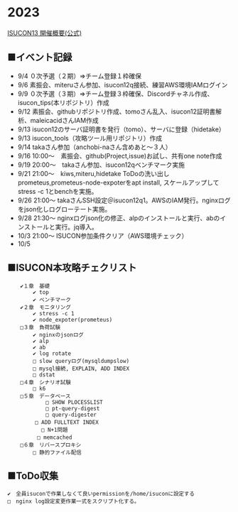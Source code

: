 # 2023

[ISUCON13 開催概要(公式)](https://isucon.net/archives/57566481.html)

## ■イベント記録  
- 9/4 ０次予選（２期）⇒チーム登録１枠確保
- 9/6 素振会、miteruさん参加、isucon12q接続、練習AWS環境IAMログイン
- 9/9 ０次予選（３期）⇒チーム登録３枠確保、Discordチャネル作成、isucon_tips(本リポジトリ）作成
- 9/12 素振会、githubリポジトリ作成、tomoさん乱入、isucon12証明書解析、maleicacidさんIAM作成
- 9/13 isucon12のサーバ証明書を発行（tomo）、サーバに登録（hidetake）
- 9/13 isucon_tools（攻略ツール用リポジトリ）作成
- 9/14 takaさん参加（anchobi-naさん含めあと～３人）
- 9/16 10:00～　素振会、github(Project,issue)お試し、共有one note作成
- 9/19 20:00～　takaさん参加、isucon12qベンチマーク実施
- 9/21 21:00～　kiws,miteru,hidetake ToDoの洗い出し prometeus,prometeus-node-expoterをapt install, スケールアップしてstress -c 1とbenchを実施。
- 9/26 21:00～ takaさんSSH設定＠isucon12q1。AWSのIAM発行。nginxログをjson化しログローテート実施。
- 9/28 21:30～ nginxログjson化の修正、alpのインストールと実行、abのインストールと実行。jq導入。
- 10/3 21:00～ ISUCON参加条件クリア（AWS環境チェック）
- 10/5

## ■ISUCON本攻略チェクリスト
```
	✔１章　基礎
		✔ top
		✔ ベンチマーク
	✔２章　モニタリング
		✔ stress -c 1
		✔ node_expoter(prometeus)
  	□３章　負荷試験
		✔ nginxのjsonログ
		✔ alp
		✔ ab
  		✔ log rotate
		□ slow queryログ(mysqldumpslow)
		□ mysql接続, EXPLAIN, ADD INDEX
		□ dstat
	□４章　シナリオ試験
		□ k6
	□５章　データベース
    		□ SHOW PLOCESSLIST
     		□ pt-query-digest
     		□ query-digester
      　	□ ADD FULLTEXT INDEX
　　　　	□ N+1問題
    　　	□ memcached
	□６章　リバースプロキシ
		□ 静的ファイル配信
```

## ■ToDo収集
    ✔　全員isuconで作業しなくて良いpermissionを/home/isuconに設定する
    □　nginx log設定変更作業一式をスクリプト化する。

